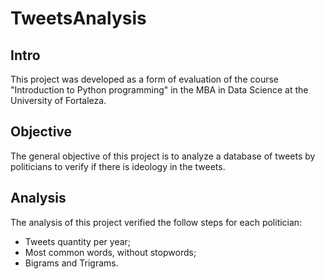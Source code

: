 # TweetsAnalysis

## Intro
This project was developed as a form of evaluation of the course "Introduction to Python programming" in the MBA in Data Science at the University of Fortaleza.

## Objective
The general objective of this project is to analyze a database of tweets by politicians to verify if there is ideology in the tweets.

## Analysis
The analysis of this project verified the follow steps for each politician:
- Tweets quantity per year;
- Most common words, without stopwords;
- Bigrams and Trigrams.
